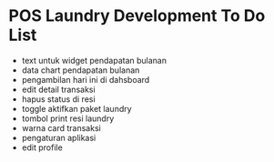 # POS Laundry Development To Do List

-   text untuk widget pendapatan bulanan
-   data chart pendapatan bulanan
-   pengambilan hari ini di dahsboard
-   edit detail transaksi
-   hapus status di resi
-   toggle aktifkan paket laundry
-   tombol print resi laundry
-   warna card transaksi
-   pengaturan aplikasi
-   edit profile
